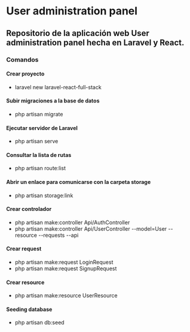 # User administration panel

## Repositorio de la aplicación web User administration panel hecha en Laravel y React.

### Comandos

#### Crear proyecto

- laravel new laravel-react-full-stack

#### Subir migraciones a la base de datos

- php artisan migrate

#### Ejecutar servidor de Laravel

- php artisan serve

#### Consultar la lista de rutas

- php artisan route:list

#### Abrir un enlace para comunicarse con la carpeta storage

- php artisan storage:link

#### Crear controlador

- php artisan make:controller Api/AuthController
- php artisan make:controller Api/UserController --model=User --resource --requests --api

#### Crear request

- php artisan make:request LoginRequest
- php artisan make:request SignupRequest

#### Crear resource

- php artisan make:resource UserResource

#### Seeding database

- php artisan db:seed
